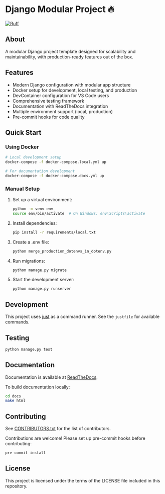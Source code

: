 # Django Modular Project 🔥

[![Ruff](https://img.shields.io/endpoint?url=https://raw.githubusercontent.com/astral-sh/ruff/main/assets/badge/v2.json)](https://github.com/astral-sh/ruff)

## About

A modular Django project template designed for scalability and maintainability, with production-ready features out of the box.

## Features

- Modern Django configuration with modular app structure
- Docker setup for development, local testing, and production
- DevContainer configuration for VS Code users
- Comprehensive testing framework
- Documentation with ReadTheDocs integration
- Multiple environment support (local, production)
- Pre-commit hooks for code quality

## Quick Start

### Using Docker

```bash
# Local development setup
docker-compose -f docker-compose.local.yml up

# For documentation development
docker-compose -f docker-compose.docs.yml up
```

### Manual Setup

1. Set up a virtual environment:

   ```bash
   python -m venv env
   source env/bin/activate  # On Windows: env\Scripts\activate
   ```

2. Install dependencies:

   ```bash
   pip install -r requirements/local.txt
   ```

3. Create a .env file:

   ```bash
   python merge_production_dotenvs_in_dotenv.py
   ```

4. Run migrations:

   ```bash
   python manage.py migrate
   ```

5. Start the development server:
   ```bash
   python manage.py runserver
   ```

## Development

This project uses [just](https://github.com/casey/just) as a command runner. See the `justfile` for available commands.

## Testing

```bash
python manage.py test
```

## Documentation

Documentation is available at [ReadTheDocs](https://django-modular.readthedocs.io/).

To build documentation locally:

```bash
cd docs
make html
```

## Contributing

See [CONTRIBUTORS.txt](CONTRIBUTORS.txt) for the list of contributors.

Contributions are welcome! Please set up pre-commit hooks before contributing:

```bash
pre-commit install
```

## License

This project is licensed under the terms of the LICENSE file included in this repository.
